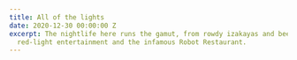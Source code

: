 ```yaml
---
title: All of the lights
date: 2020-12-30 00:00:00 Z
excerpt: The nightlife here runs the gamut, from rowdy izakayas and beer bars, to
  red-light entertainment and the infamous Robot Restaurant.
---
```


